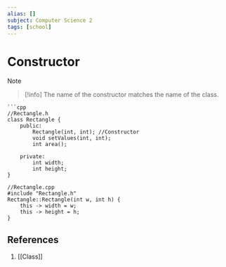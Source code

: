 ```yaml
---
alias: []
subject: Computer Science 2
tags: [school]
---
```

# Constructor

> [!note]

> [!info]
> The name of the constructor matches the name of the class.

````ad-example
```cpp
//Rectangle.h
class Rectangle {
	public:
		Rectangle(int, int); //Constructor
		void setValues(int, int);
		int area();

	private:
		int width;
		int height;
}

//Rectangle.cpp
#include "Rectangle.h"
Rectangle::Rectangle(int w, int h) {
	this -> width = w;
	this -> height = h;
}
````

## References
1. [[Class]]
